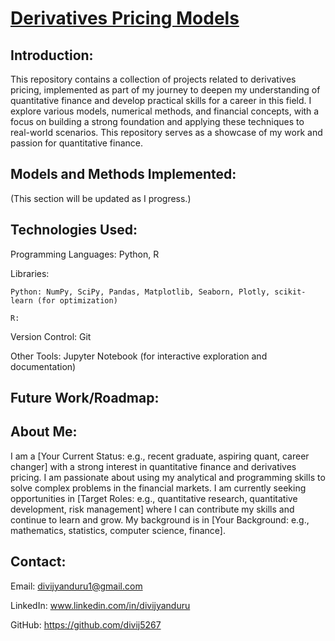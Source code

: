 <h1 style="text-decoration: none;"><span style="text-decoration: underline;">Derivatives Pricing Models</span></h1>

## Introduction:

This repository contains a collection of projects related to derivatives pricing, implemented as part of my journey to deepen my understanding of quantitative finance and develop practical skills for a career in this field. I explore various models, numerical methods, and financial concepts, with a focus on building a strong foundation and applying these techniques to real-world scenarios. This repository serves as a showcase of my work and passion for quantitative finance.

 ## Models and Methods Implemented:

(This section will be updated as I progress.)

## Technologies Used:

Programming Languages: Python, R

Libraries:

    Python: NumPy, SciPy, Pandas, Matplotlib, Seaborn, Plotly, scikit-learn (for optimization)

    R: 

Version Control: Git

Other Tools: Jupyter Notebook (for interactive exploration and documentation)

## Future Work/Roadmap:

## About Me:

I am a [Your Current Status: e.g., recent graduate, aspiring quant, career changer] with a strong interest in quantitative finance and derivatives pricing. I am passionate about using my analytical and programming skills to solve complex problems in the financial markets. I am currently seeking opportunities in [Target Roles: e.g., quantitative research, quantitative development, risk management] where I can contribute my skills and continue to learn and grow. My background is in [Your Background: e.g., mathematics, statistics, computer science, finance].

## Contact:

Email: divijyanduru1@gmail.com

LinkedIn: www.linkedin.com/in/divijyanduru

GitHub: https://github.com/divij5267
